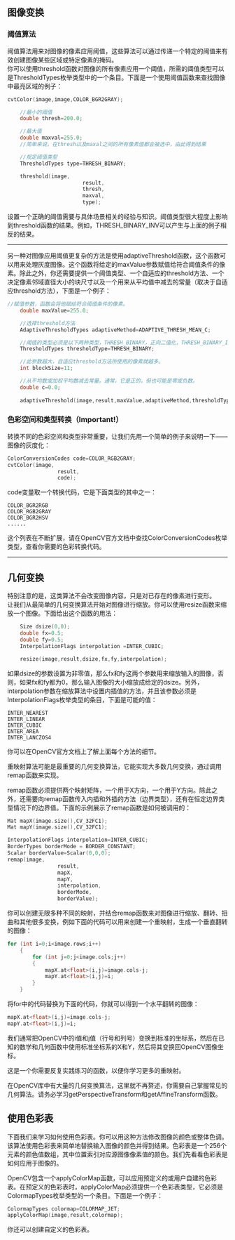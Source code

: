 ## 图像变换
### 阈值算法
阈值算法用来对图像的像素应用阈值，这些算法可以通过传递一个特定的阈值来有效创建图像某些区域或特定像素的掩码。  
你可以使用threshold函数对图像的所有像素应用一个阈值，所需的阈值类型可以是ThresholdTypes枚举类型中的一个条目。下面是一个使用阈值函数来查找图像中最亮区域的例子：
```c++
cvtColor(image,image,COLOR_BGR2GRAY);

    //最小的阈值
    double thresh=200.0;

    //最大值
    double maxval=255.0;
    //简单来说，在thresh以及maxal之间的所有像素值都会被选中，由此得到结果

    //规定阈值类型
    ThresholdTypes type=THRESH_BINARY;

    threshold(image,
                        result,
                        thresh,
                        maxval,
                        type);
```
设置一个正确的阈值需要与具体场景相关的经验与知识。阈值类型很大程度上影响到threshold函数的结果。例如，THRESH_BINARY_INV可以产生与上面的例子相反的结果。  

---
另一种对图像应用阈值更复杂的方法是使用adaptiveThreshold函数，这个函数可以用来处理灰度图像。这个函数将给定的maxValue参数赋值给符合阈值条件的像素。除此之外，你还需要提供一个阈值类型、一个自适应的threshold方法、一个决定像素邻域直径大小的块尺寸以及一个用来从平均值中减去的常量（取决于自适应threshold方法），下面是一个例子：
```c++
//赋值参数，函数会将他赋给符合阈值条件的像素。
    double maxValue=255.0;

    //选择threshold方法
    AdaptiveThresholdTypes adaptiveMethod=ADAPTIVE_THRESH_MEAN_C;

    //阈值的类型必须是以下两种类型，THRESH_BINARY，正向二值化，THRESH_BINARY_INV ，反向二值化
    ThresholdTypes thresholdType=THRESH_BINARY;

    //此参数越大，自适应threshold方法所使用的像素就越多。
    int blockSize=11;

    //从平均数或加权平均数减去常量。通常，它是正的，但也可能是零或负数。
    double c=0.0;
    
    adaptiveThreshold(image,result,maxValue,adaptiveMethod,thresholdType,blockSize,c);
```
### 色彩空间和类型转换（Important!）
转换不同的色彩空间和类型非常重要，让我们先用一个简单的例子来说明一下——图像的灰度化：
```c++
ColorConversionCodes code=COLOR_RGB2GRAY;
cvtColor(image,
                result,
                code);
```
code变量取一个转换代码，它是下面类型的其中之一：

    COLOR_BGR2RGB
    COLOR_RGB2GRAY
    COLOR_BGR2HSV
    ......
这个列表在不断扩展，请在OpenCV官方文档中查找ColorConversionCodes枚举类型，查看你需要的色彩转换代码。

---
## 几何变换
特别注意的是，这类算法不会改变图像内容，只是对已存在的像素进行变形。  
让我们从最简单的几何变换算法开始对图像进行缩放。你可以使用resize函数来缩放一个图像。下面给出这个函数的用法：
```c++
    Size dsize(0,0);
    double fx=0.5;
    double fy=0.5;
    InterpolationFlags interpolation =INTER_CUBIC;

    resize(image,result,dsize,fx,fy,interpolation);
```
如果dsize的参数设置为非零值，那么fx和fy这两个参数用来缩放输入的图像，否则，如果fx和fy都为0，那么输入图像的大小缩放成给定的dsize。另外，interpolation参数在缩放算法中设置内插值的方法，并且该参数必须是InterpolationFlags枚举类型的条目，下面是可能的值：

    INTER_NEAREST
    INTER_LINEAR
    INTER_CUBIC
    INTER_AREA
    INTER_LANCZOS4

你可以在OpenCV官方文档上了解上面每个方法的细节。

重映射算法可能是最重要的几何变换算法，它能实现大多数几何变换，通过调用remap函数来实现。  

remap函数必须提供两个映射矩阵，一个用于X方向，一个用于Y方向。除此之外，还需要向remap函数传入内插和外插的方法（边界类型），还有在恒定边界类型情况下的边界值。下面的示例展示了remap函数是如何被调用的：
```c++
Mat mapX(image.size(),CV_32FC1);
Mat mapY(image.size(),CV_32FC1);

InterpolationFlags interpolation=INTER_CUBIC;
BorderTypes borderMode = BORDER_CONSTANT;
Scalar borderValue=Scalar(0,0,0);
remap(image,
                result,
                mapX,
                mapY,
                interpolation,
                borderMode,
                borderValue);
```
你可以创建无限多种不同的映射，并结合remap函数来对图像进行缩放、翻转、扭曲和其他很多变换，例如下面的代码可以用来创建一个重映射，生成一个垂直翻转的图像：
```c++
for (int i=0;i<image.rows;i++)
    {
        for (int j=0;j<image.cols;j++)
        {
            mapX.at<float>(i,j)=image.cols-j;
            mapY.at<float>(i,j)=i;
        }
    }
```
将for中的代码替换为下面的代码，你就可以得到一个水平翻转的图像：
```c++
mapX.at<float>(i,j)=image.cols-j;
mapY.at<float>(i,j)=i;
```
我们通常把OpenCV中的i值和j值（行号和列号）变换到标准的坐标系，然后在已知的数学和几何函数中使用标准坐标系的X和Y，然后将其变换回OpenCV图像坐标。  

这是一个你需要反复实践练习的函数，以便你学习更多的重映射。

在OpenCV库中有大量的几何变换算法，这里就不再赘述，你需要自己掌握常见的几何算法。请务必学习getPerspectiveTransform和getAffineTransform函数。

## 使用色彩表
下面我们来学习如何使用色彩表。你可以用这种方法修改图像的颜色或整体色调。该算法使用色彩表来简单地替换输入图像的颜色并得到结果。色彩表是一个256个元素的颜色值数组，其中位置索引对应源图像像素值的颜色。我们先看看色彩表是如何应用于图像的。  

OpenCV包含一个applyColorMap函数，可以应用预定义的或用户自建的色彩表。在预定义的色彩表时，applyColorMap必须提供一个色彩表类型，它必须是ColormapTypes枚举类型的一个条目。下面是一个例子：
```c++
ColormapTypes colormap=COLORMAP_JET;
applyColorMap(image,result,colormap);
```

你还可以创建自定义的色彩表。